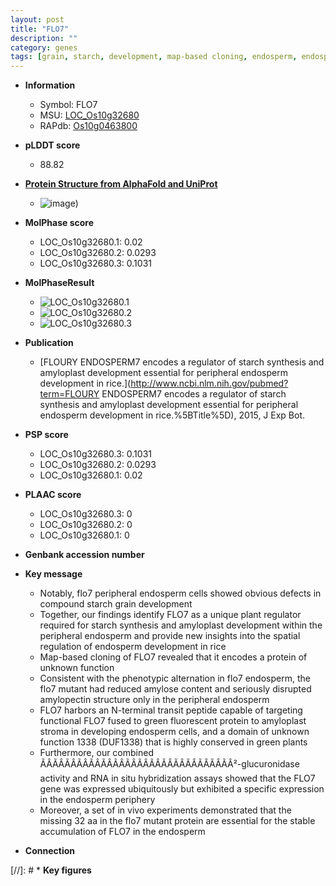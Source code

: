 ```yaml
---
layout: post
title: "FLO7"
description: ""
category: genes
tags: [grain, starch, development, map-based cloning, endosperm, endosperm development, stroma]
---
```


* **Information**  
    + Symbol: FLO7  
    + MSU: [LOC_Os10g32680](http://rice.plantbiology.msu.edu/cgi-bin/ORF_infopage.cgi?orf=LOC_Os10g32680)  
    + RAPdb: [Os10g0463800](http://rapdb.dna.affrc.go.jp/viewer/gbrowse_details/irgsp1?name=Os10g0463800)  

* **pLDDT score**
    + 88.82

* **[Protein Structure from AlphaFold and UniProt](https://www.uniprot.org/uniprotkb/Q337M4/entry#structure)**
    + ![image](https://ricepsp.github.io/images/Q3/AF-Q337M4-F1.png))

* **MolPhase score**
    + LOC_Os10g32680.1: 0.02
    + LOC_Os10g32680.2: 0.0293
    + LOC_Os10g32680.3: 0.1031

* **MolPhaseResult**
    + ![LOC_Os10g32680.1](https://ricepsp.github.io/pictures/LOC_Os10g/LOC_Os10g32680.1.png)
    + ![LOC_Os10g32680.2](https://ricepsp.github.io/pictures/LOC_Os10g/LOC_Os10g32680.2.png)
    + ![LOC_Os10g32680.3](https://ricepsp.github.io/pictures/LOC_Os10g/LOC_Os10g32680.3.png)

* **Publication**  
    + [FLOURY ENDOSPERM7 encodes a regulator of starch synthesis and amyloplast development essential for peripheral endosperm development in rice.](http://www.ncbi.nlm.nih.gov/pubmed?term=FLOURY ENDOSPERM7 encodes a regulator of starch synthesis and amyloplast development essential for peripheral endosperm development in rice.%5BTitle%5D), 2015, J Exp Bot.

* **PSP score**  
    + LOC_Os10g32680.3: 0.1031 
    + LOC_Os10g32680.2: 0.0293 
    + LOC_Os10g32680.1: 0.02 

* **PLAAC score**  
    + LOC_Os10g32680.3: 0 
    + LOC_Os10g32680.2: 0 
    + LOC_Os10g32680.1: 0 

* **Genbank accession number**  

* **Key message**  
    + Notably, flo7 peripheral endosperm cells showed obvious defects in compound starch grain development
    + Together, our findings identify FLO7 as a unique plant regulator required for starch synthesis and amyloplast development within the peripheral endosperm and provide new insights into the spatial regulation of endosperm development in rice
    + Map-based cloning of FLO7 revealed that it encodes a protein of unknown function
    + Consistent with the phenotypic alternation in flo7 endosperm, the flo7 mutant had reduced amylose content and seriously disrupted amylopectin structure only in the peripheral endosperm
    + FLO7 harbors an N-terminal transit peptide capable of targeting functional FLO7 fused to green fluorescent protein to amyloplast stroma in developing endosperm cells, and a domain of unknown function 1338 (DUF1338) that is highly conserved in green plants
    + Furthermore, our combined ÃÂÃÂÃÂÃÂÃÂÃÂÃÂÃÂÃÂÃÂÃÂÃÂÃÂÃÂÃÂÃÂ²-glucuronidase activity and RNA in situ hybridization assays showed that the FLO7 gene was expressed ubiquitously but exhibited a specific expression in the endosperm periphery
    + Moreover, a set of in vivo experiments demonstrated that the missing 32 aa in the flo7 mutant protein are essential for the stable accumulation of FLO7 in the endosperm

* **Connection**  

[//]: # * **Key figures**  


